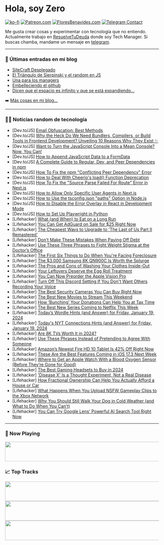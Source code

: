 # Hola, soy Zero

[![ko-fi](https://ko-fi.com/img/githubbutton_sm.svg)](https://ko-fi.com/J3J4N0LUK)
[![Patreon.com](https://img.shields.io/endpoint.svg?url=https%3A%2F%2Fshieldsio-patreon.vercel.app%2Fapi%3Fusername%3Dzerodragon%26type%3Dpatrons&style=for-the-badge)](https://patreon.com/zerodragon)
[![FloresBenavides.com](https://img.shields.io/website?down_message=oops&label=MiBlog&style=for-the-badge&up_message=online&url=https%3A%2F%2Ffloresbenavides.com)](https://floresbenavides.com)
[![Telegram Contact](https://img.shields.io/badge/escr%C3%ADbeme-ZeroDragon-%2326A5E4?style=for-the-badge&logo=telegram)](https://t.me/zerodragon)

Me gusta crear cosas y experimentar con tecnología que no entiendo.
Actualmente trabajo en [ResuelveTuDeuda](http://github.com/resuelve) donde soy Tech Manager.
Si buscas chamba, mandame un mensaje en [telegram](https://t.me/zerodragon).

---

### 📕 Últimas entradas en mi blog
<!-- BLOG-POST-LIST:START -->
- [SiteCraft Desplegado](https://floresbenavides.com/sitecraft-desplegado/)
- [El Triángulo de Sierpinski y el random en JS](https://floresbenavides.com/el-triangulo-de-sierpinski-y-el-random-en-js/)
- [Una para los managers](https://floresbenavides.com/una-para-los-managers/)
- [Embelleciendo el github](https://floresbenavides.com/embelleciendo-el-github/)
- [Dicen que el espacio es infinito y que se está expandiendo…](https://floresbenavides.com/dicen-que-el-espacio-es-infinito-y-que-se-esta-expandiendo/)
<!-- BLOG-POST-LIST:END -->

➡️ [Más cosas en mi blog...](https://floresbenavides.com)

---

### 👨‍💻 Noticias random de tecnología
<!-- TECH-POSTS:START -->
- [Dev.to/JS] [Email Obfuscation: Best Methods](https://dev.to/kairatorozobekov/email-obfuscation-best-methods-52eh)
- [Dev.to/JS] [Why the Heck Do We Need Bundlers, Compilers, or Build Tools in Frontend Development? Unveiling 10 Reasons Why They Exist ✨](https://dev.to/_ndeyefatoudiop/why-the-heck-do-we-need-bundlers-compilers-or-build-tools-in-frontend-development-unveiling-10-reasons-why-they-exist-6nm)
- [Dev.to/JS] [Want to Turn the JavaScript Console Into a Mean Console? Now, You Can!](https://dev.to/writech/want-to-turn-the-javascript-console-into-a-mean-console-now-you-can-1k78)
- [Dev.to/JS] [How to Append JavaScript Data to a FormData](https://dev.to/writech/how-to-append-javascript-data-to-a-formdata-39c3)
- [Dev.to/JS] [A Complete Guide to Regular, Dev, and Peer Dependencies in npm](https://dev.to/writech/a-complete-guide-to-regular-dev-and-peer-dependencies-in-npm-57j9)
- [Dev.to/JS] [How To Fix the npm &quot;Conflicting Peer Dependency&quot; Error](https://dev.to/writech/how-to-fix-the-npm-conflicting-peer-dependency-error-3fag)
- [Dev.to/JS] [How to Deal With Cheerio&#39;s load&lpar;&rpar; Function Deprecation](https://dev.to/writech/how-to-deal-with-cheerios-load-function-deprecation-2lig)
- [Dev.to/JS] [How To Fix the &quot;Source Parse Failed For Route&quot; Error in Next.js](https://dev.to/writech/how-to-fix-the-source-parse-failed-for-route-error-in-nextjs-23o9)
- [Dev.to/JS] [How to Allow Only Specific User Agents in Next.js](https://dev.to/writech/how-to-allow-only-specific-user-agents-in-nextjs-39a3)
- [Dev.to/JS] [How to Use the tsconfig.json &quot;paths&quot; Option in Node.js](https://dev.to/writech/how-to-use-the-tsconfigjson-paths-option-in-nodejs-13m0)
- [Dev.to/JS] [How to Disable the Error Overlay in React in Development Mode](https://dev.to/writech/how-to-disable-the-error-overlay-in-react-in-development-mode-1j2g)
- [Dev.to/JS] [How to Set Up Playwright in Python](https://dev.to/writech/how-to-set-up-playwright-in-python-3dh2)
- [Lifehacker] [What &lpar;and When&rpar; to Eat on a Long Run](https://lifehacker.com/health/what-and-when-to-eat-on-a-long-run)
- [Lifehacker] [You Can Get AdGuard on Sale for $25 Right Now](https://lifehacker.com/adguard-sale)
- [Lifehacker] [The Cheapest Ways to Upgrade to &#39;The Last of Us Part II Remastered&#39;](https://lifehacker.com/entertainment/the-cheapest-ways-to-upgrade-to-the-last-of-us-ii-remastered)
- [Lifehacker] [Don&#39;t Make These Mistakes When Paying Off Debt](https://lifehacker.com/money/mistakes-to-avoid-when-paying-off-debt)
- [Lifehacker] [Use These Three Phrases to Fight Weight Stigma at the Doctor’s Office](https://lifehacker.com/health/how-to-fight-weight-stigma-at-doctors-office)
- [Lifehacker] [The First Six Things to Do When You&#39;re Facing Foreclosure](https://lifehacker.com/money/do-these-things-when-facing-foreclosure)
- [Lifehacker] [The $3,000 Samsung 8K QN900C Is Worth the Splurge](https://lifehacker.com/tech/samsung-8k-qn900c-review)
- [Lifehacker] [The Pros and Cons of Washing Your Clothes Inside-Out](https://lifehacker.com/home/the-pros-and-cons-of-washing-your-clothes-inside-out)
- [Lifehacker] [Your Leftovers Deserve the Egg Roll Treatment](https://lifehacker.com/food-drink/egg-roll-leftovers)
- [Lifehacker] [You Can Now Preorder the Apple Vision Pro](https://lifehacker.com/tech/you-can-now-preorder-the-apple-vision-pro)
- [Lifehacker] [Turn Off This Discord Setting If You Don&#39;t Want Others Recording Your Voice](https://lifehacker.com/tech/how-to-turn-off-discord-clips)
- [Lifehacker] [The Best Security Cameras You Can Buy Right Now](https://lifehacker.com/tech/the-best-security-cameras)
- [Lifehacker] [The Best New Movies to Stream This Weekend](https://lifehacker.com/entertainment/best-new-movies-stream-this-weekend)
- [Lifehacker] [How ‘Bunching’ Your Donations Can Help You at Tax Time](https://lifehacker.com/money/what-is-donation-bunching-in-taxes)
- [Lifehacker] [The Best New Series Coming to Netflix This Week](https://lifehacker.com/entertainment/best-new-series-coming-to-netflix-this-week)
- [Lifehacker] [Today’s Wordle Hints &lpar;and Answer&rpar; for Friday, January 19, 2024](https://lifehacker.com/entertainment/wordle-answer-today-january-19-2024)
- [Lifehacker] [Today&#39;s NYT Connections Hints &lpar;and Answer&rpar; for Friday, January 19, 2024](https://lifehacker.com/entertainment/nyt-connections-answer-today-january-19-2024)
- [Lifehacker] [Are 8K TVs Worth It in 2024?](https://lifehacker.com/tech/are-8k-tvs-worth-it-in-2024)
- [Lifehacker] [Use These Phrases Instead of Pretending to Agree With Someone](https://lifehacker.com/health/how-to-politely-disagree-with-someone)
- [Lifehacker] [Amazon’s Newest Fire HD 10 Tablet Is 42% Off Right Now](https://lifehacker.com/tech/amazon-fire-hd-10-tablet-lowest-price-ever)
- [Lifehacker] [These Are the Best Features Coming in iOS 17.3 Next Week](https://lifehacker.com/tech/best-features-coming-in-the-new-ios)
- [Lifehacker] [Where to Get an Apple Watch With a Blood Oxygen Sensor &lpar;Before They’re Gone for Good&rpar;](https://lifehacker.com/tech/apple-watch-series-9-ultra-2-with-a-blood-oxygen-sensor)
- [Lifehacker] [The Best Gaming Headsets to Buy in 2024](https://lifehacker.com/tech/the-best-headsets-for-gaming)
- [Lifehacker] [&#39;Disease X&#39; Is a Thought Experiment, Not a Real Disease](https://lifehacker.com/health/what-is-disease-x)
- [Lifehacker] [How Fractional Ownership Can Help You Actually Afford a House or Car](https://lifehacker.com/money/what-is-fractional-ownership)
- [Lifehacker] [What Happens When You Upload NSFW Gameplay Clips to the Xbox Network](https://lifehacker.com/entertainment/avoid-getting-banned-for-capturing-nsfw-xbox-footage)
- [Lifehacker] [Why You Should Still Walk Your Dog in Cold Weather &lpar;and What to Do When You Can’t&rpar;](https://lifehacker.com/family/how-to-walk-a-dog-in-cold-weather-and-why-you-should)
- [Lifehacker] [You Can Try Google Lens’ Powerful AI Search Tool Right Now](https://lifehacker.com/tech/how-to-use-google-lens-ai-search)<!-- TECH-POSTS:END -->

---

### 🎵 Now Playing
<a href="https://spotify-now-playing-dun.vercel.app/now-playing?open"><img src="https://spotify-now-playing-dun.vercel.app/now-playing" width="540" height="64"></a>

### 📈 Top Tracks
<a href="https://spotify-now-playing-dun.vercel.app/top-tracks?i=1&open"><img src="https://spotify-now-playing-dun.vercel.app/top-tracks?i=1" width="540" height="64"></a>
<a href="https://spotify-now-playing-dun.vercel.app/top-tracks?i=2&open"><img src="https://spotify-now-playing-dun.vercel.app/top-tracks?i=2" width="540" height="64"></a>
<a href="https://spotify-now-playing-dun.vercel.app/top-tracks?i=3&open"><img src="https://spotify-now-playing-dun.vercel.app/top-tracks?i=3" width="540" height="64"></a>
